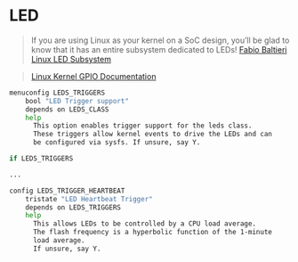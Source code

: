 # LED

> If you are using Linux as your kernel on a SoC design, you’ll be glad to know that it has an entire subsystem dedicated to LEDs! [Fabio Baltieri Linux LED Subsystem](https://fabiobaltieri.com/2011/09/21/linux-led-subsystem/)

> [Linux Kernel GPIO Documentation](https://www.kernel.org/doc/Documentation/gpio/00-INDEX)

```sh
menuconfig LEDS_TRIGGERS
	bool "LED Trigger support"
	depends on LEDS_CLASS
	help
	  This option enables trigger support for the leds class.
	  These triggers allow kernel events to drive the LEDs and can
	  be configured via sysfs. If unsure, say Y.

if LEDS_TRIGGERS

...

config LEDS_TRIGGER_HEARTBEAT
	tristate "LED Heartbeat Trigger"
	depends on LEDS_TRIGGERS
	help
	  This allows LEDs to be controlled by a CPU load average.
	  The flash frequency is a hyperbolic function of the 1-minute
	  load average.
	  If unsure, say Y.

```